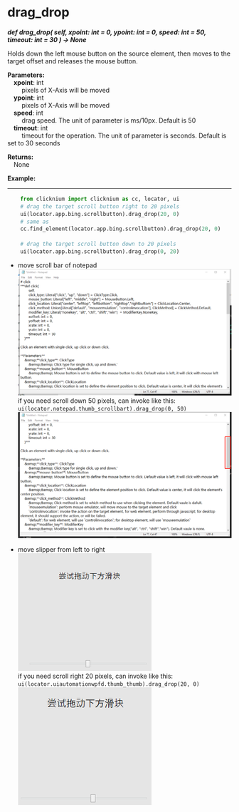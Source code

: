 # drag_drop
***def drag_drop(
        self,
        xpoint: int = 0,
        ypoint: int = 0,
        speed: int = 50,
        timeout: int = 30
    ) -> None***  

Holds down the left mouse button on the source element, then moves to the target offset and releases the mouse button. 

**Parameters:**  
    &emsp;**xpoint**: int    
        &emsp;&emsp; pixels of X-Axis will be moved  
    &emsp;**ypoint**: int   
        &emsp;&emsp; pixels of X-Axis will be moved  
    &emsp;**speed**: int  
        &emsp;&emsp; drag speed. The unit of parameter is ms/10px. Default is 50  
    &emsp;**timeout**: int  
        &emsp;&emsp; timeout for the operation. The unit of parameter is seconds. Default is set to 30 seconds  

**Returns:**  
    &emsp;None

**Example:**
***
```python
    from clicknium import clicknium as cc, locator, ui
    # drag the target scroll button right to 20 pixels
    ui(locator.app.bing.scrollbutton).drag_drop(20, 0)
    # same as
    cc.find_element(locator.app.bing.scrollbutton).drag_drop(20, 0)
    
    # drag the target scroll button down to 20 pixels
    ui(locator.app.bing.scrollbutton).drag_drop(0, 20)
```

- move scroll bar of notepad  
![sample1](../../../img/drap_drop_sample1.png)  
if you need scroll down 50 pixels, can invoke like this: `ui(locator.notepad.thumb_scrollbart).drag_drop(0, 50)`  
![sample1](../../../img/drap_drop_sample1_2.png)  

- move slipper from left to right  
![sample2](../../../img/drap_drop_sample2_1.png)  
if you need scroll right 20 pixels, can invoke like this: `ui(locator.uiautomationwpfd.thumb_thumb).drag_drop(20, 0)`  
![sample2](../../../img/drap_drop_sample2_2.png)  